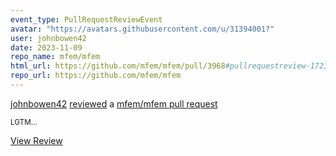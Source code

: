 ```yaml
---
event_type: PullRequestReviewEvent
avatar: "https://avatars.githubusercontent.com/u/31394001?"
user: johnbowen42
date: 2023-11-09
repo_name: mfem/mfem
html_url: https://github.com/mfem/mfem/pull/3968#pullrequestreview-1723285119
repo_url: https://github.com/mfem/mfem
---
```


<a href='https://github.com/johnbowen42' target='_blank'>johnbowen42</a> <a href='https://github.com/mfem/mfem/pull/3968#pullrequestreview-1723285119' target='_blank'>reviewed</a> a <a href='https://github.com/mfem/mfem/pull/3968' target='_blank'>mfem/mfem pull request</a>

<small>LGTM...</small>

<a href='https://github.com/mfem/mfem/pull/3968#pullrequestreview-1723285119' target='_blank'>View Review</a>
